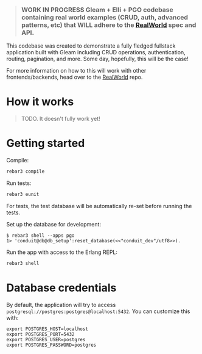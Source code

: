 > ### WORK IN PROGRESS Gleam + Elli + PGO codebase containing real world examples (CRUD, auth, advanced patterns, etc) that WILL adhere to the [RealWorld](https://github.com/gothinkster/realworld) spec and API.

This codebase was created to demonstrate a fully fledged fullstack application built with Gleam including CRUD operations, authentication, routing, pagination, and more. Some day, hopefully, this will be the case!

For more information on how to this will work with other frontends/backends, head over to the [RealWorld](https://github.com/gothinkster/realworld) repo.


# How it works

> TODO. It doesn't fully work yet!

# Getting started

Compile:
```sh
rebar3 compile
```

Run tests:
```sh
rebar3 eunit
```

For tests, the test database will be automatically re-set
before running the tests.

Set up the database for development:
```
$ rebar3 shell --apps pgo
1> 'conduit@db@db_setup':reset_database(<<"conduit_dev"/utf8>>).
```

Run the app with access to the Erlang REPL:
```sh
rebar3 shell
```

# Database credentials

By default, the application will try to access `postgresql://postgres:postgres@localhost:5432`. You can customize this with:
```
export POSTGRES_HOST=localhost
export POSTGRES_PORT=5432
export POSTGRES_USER=postgres
export POSTGRES_PASSWORD=postgres
```
